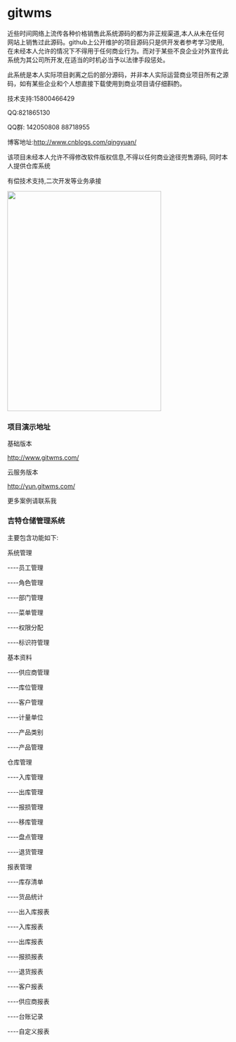 # gitwms

近些时间网络上流传各种价格销售此系统源码的都为非正规渠道,本人从未在任何网站上销售过此源码。github上公开维护的项目源码只是供开发者参考学习使用,在未经本人允许的情况下不得用于任何商业行为。而对于某些不良企业对外宣传此系统为其公司所开发,在适当的时机必当予以法律手段惩处。

此系统是本人实际项目剥离之后的部分源码，并非本人实际运营商业项目所有之源码，如有某些企业和个人想直接下载使用到商业项目请仔细斟酌。

技术支持:15800466429

QQ:821865130

QQ群: 142050808    88718955


博客地址:http://www.cnblogs.com/qingyuan/


该项目未经本人允许不得修改软件版权信息,不得以任何商业途径兜售源码, 同时本人提供仓库系统         


有偿技术支持,二次开发等业务承接

<img src="http://yun.gitwms.com/Weixin.jpg" width="350" height="500" alt=""/>

### 项目演示地址


基础版本

http://www.gitwms.com/


云服务版本

http://yun.gitwms.com/

更多案例请联系我


### 吉特仓储管理系统

主要包含功能如下:

系统管理

----员工管理

----角色管理

----部门管理

----菜单管理

----权限分配

----标识符管理


基本资料

----供应商管理

----库位管理

----客户管理

----计量单位

----产品类别

----产品管理


仓库管理

----入库管理

----出库管理

----报损管理

----移库管理

----盘点管理

----退货管理


报表管理

----库存清单

----货品统计

----出入库报表

----入库报表

----出库报表

----报损报表

----退货报表

----客户报表

----供应商报表

----台账记录

----自定义报表









